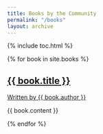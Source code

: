 ```yaml
---
title: Books by the Community
permalink: "/books"
layout: archive
---
```


{% include toc.html %}

{% for book in site.books %}
<h2><a href="{{ book.url }}">{{ book.title }}</a></h2>
<p><a href="{{ site.url }}/authors/{{ book.author }}">Written by {{ book.author }}</a></p>
<p>{{ book.content }}</p>
{% endfor %}
